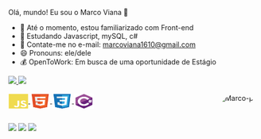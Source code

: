Olá, mundo! Eu sou o Marco Viana 👋


- 🔭 Até o momento, estou familiarizado com Front-end
- 🌱 Estudando Javascript, mySQL, c#
- 💬 Contate-me no e-mail: marcoviana1610@gmail.com
- 😄 Pronouns: ele/dele
- 💰 OpenToWork: Em busca de uma oportunidade de Estágio


<div>
  <a href="https://www.linkedin.com/in/marcoviana01/">
<img height="170em" src="https://github-readme-stats.vercel.app/api?username=marcoviana1610&show_icons=true&theme=dark&include_all_commits=true&count_private-true"/>
<img height="170em" src="https://github-readme-stats.vercel.app/api/top-langs/?username=marcoviana1610&layout=compact&langs_count=16&theme=dark"/>
</div>

<div style="display: inline_block"><br>
  <img align="center" alt="Marco-Js" height="30" width="40" src="https://raw.githubusercontent.com/devicons/devicon/master/icons/javascript/javascript-plain.svg">
  <img align="center" alt="Marco-HTML" height="30" width="40" src="https://raw.githubusercontent.com/devicons/devicon/master/icons/html5/html5-original.svg">
  <img align="center" alt="Marco-CSS" height="30" width="40" src="https://raw.githubusercontent.com/devicons/devicon/master/icons/css3/css3-original.svg">
  <img align="center" alt="Marco-Csharp" height="30" width="40" src="https://raw.githubusercontent.com/devicons/devicon/master/icons/csharp/csharp-original.svg">
  <img align="right" alt="Marco-pic" height="150" style="border-radius:50px;" src="https://cdn.picrew.me/shareImg/org/202303/338224_ICOhN0zB.png">
</div>

##

<div>
  <a href = "mailto:marcoviana1610@gmail.com"><img src="https://img.shields.io/badge/-Gmail-%23333?style=for-the-badge&logo=gmail&logoColor=white" target="_blank"></a>
  <a href="https://www.linkedin.com/in/rafaella-ballerini-45875016a" target="_blank"><img src="https://img.shields.io/badge/-LinkedIn-%230077B5?style=for-the-badge&logo=linkedin&logoColor=white" target="_blank"></a>
  <a href="https://wa.me/5521991711506" target="_blank"><img src="https://img.shields.io/badge/WhatsApp-25D366?style=for-the-badge&logo=whatsapp&logoColor=white" target="_blank"></a>
  
</div>

